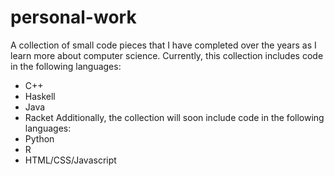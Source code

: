 # personal-work
A collection of small code pieces that I have completed over the years as I learn more about computer science.
Currently, this collection includes code in the following languages:
- C++
- Haskell
- Java
- Racket
Additionally, the collection will soon include code in the following languages:
- Python
- R
- HTML/CSS/Javascript 
